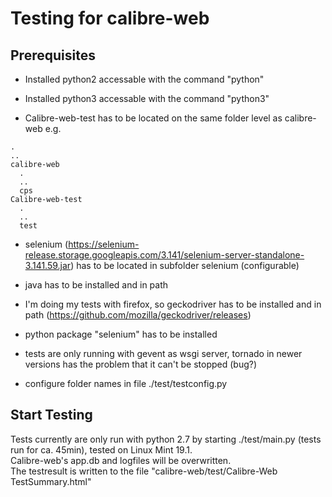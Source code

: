 # Testing for calibre-web

## Prerequisites

- Installed python2 accessable with the command "python"
- Installed python3 accessable with the command "python3"

- Calibre-web-test has to be located on the same folder level as calibre-web
e.g.
```
.
..
calibre-web
  .
  ..
  cps
Calibre-web-test
  .
  ..
  test
```

- selenium (https://selenium-release.storage.googleapis.com/3.141/selenium-server-standalone-3.141.59.jar) has to be located in subfolder selenium (configurable)
- java has to be installed and in path

- I'm doing my tests with firefox, so geckodriver has to be installed and in path (https://github.com/mozilla/geckodriver/releases)

- python package "selenium" has to be installed

- tests are only running with gevent as wsgi server, tornado in newer versions has the problem that it can't be stopped (bug?)

- configure folder names in file ./test/testconfig.py

## Start Testing

Tests currently are only run with python 2.7 by starting ./test/main.py (tests run for ca. 45min), tested on Linux Mint 19.1. \
Calibre-web's app.db and logfiles will be overwritten.\
The testresult is written to the file "calibre-web/test/Calibre-Web TestSummary.html"


